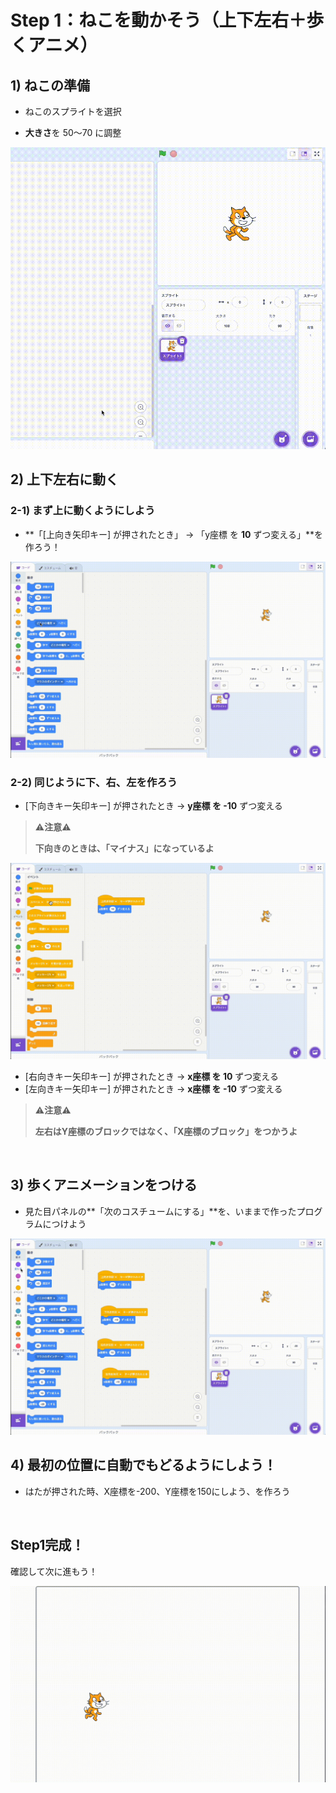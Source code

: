 # Step 1：ねこを動かそう（上下左右＋歩くアニメ）

## 1) ねこの準備
- ねこのスプライトを選択

- **大きさ**を 50〜70 に調整
<div class="hero">
  <img src="assets/02.gif" alt="">
</div>

## 2) 上下左右に動く

### 2-1) まず上に動くようにしよう

- **「[上向き矢印キー] が押されたとき」 → 「y座標 を **10** ずつ変える」**を作ろう！

<div class="hero">
  <img src="assets/03.gif" alt="">
</div>

### 2-2) 同じように下、右、左を作ろう

- [下向きキー矢印キー] が押されたとき → **y座標 を -10** ずつ変える 
> ⚠️**注意**⚠️
> 
> **下向きのときは、「マイナス」になっているよ**
<div class="hero">
  <img src="assets/04.gif" alt="">
</div>

- [右向きキー矢印キー] が押されたとき → **x座標 を 10** ずつ変える  
- [左向きキー矢印キー] が押されたとき → **x座標 を -10** ずつ変える
> ⚠️**注意**⚠️
> 
> **左右はY座標のブロックではなく、「X座標のブロック」をつかうよ**
<div class="hero">
  <img src="assets/05.gif" alt="">
</div>

## 3) 歩くアニメーションをつける
- 見た目パネルの**「次のコスチュームにする」**を、いままで作ったプログラムにつけよう

<div class="hero">
  <img src="assets/06.gif" alt="">
</div>

## 4) 最初の位置に自動でもどるようにしよう！

- はたが押された時、X座標を-200、Y座標を150にしよう、を作ろう

<div class="hero">
  <img src="assets/06-1.gif" alt="">
</div>

## Step1完成！

確認して次に進もう！

<div class="hero">
  <img src="assets/07.gif" alt="">
</div>

